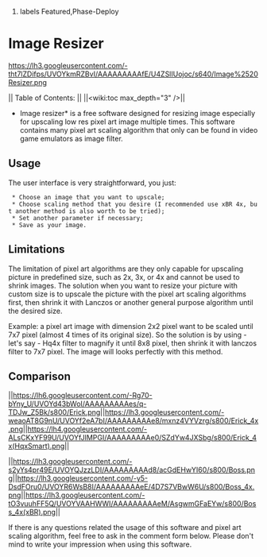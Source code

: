 1.  labels
Featured,Phase-Deploy

# Image Resizer

<https://lh3.googleusercontent.com/-tht7lZDifps/UVOYkmRZBvI/AAAAAAAAAfE/U4ZSlIUojoc/s640/Image%2520Resizer.png>

|| Table of Contents: || ||<wiki:toc max_depth="3" />||

  - Image resizer\* is a free software designed for resizing image
    especially for upscaling low res pixel art image multiple times.
    This software contains many pixel art scaling algorithm that only
    can be found in video game emulators as image filter.

## Usage

The user interface is very straightforward, you
just:

` * Choose an image that you want to upscale;`  
` * Choose scaling method that you desire (I recommended use xBR 4x, but another method is also worth to be tried);`  
` * Set another parameter if necessary;`  
` * Save as your image.`

## Limitations

The limitation of pixel art algorithms are they only capable for
upscaling picture in predefined size, such as 2x, 3x, or 4x and cannot
be used to shrink images. The solution when you want to resize your
picture with custom size is to upscale the picture with the pixel art
scaling algorithms first, then shrink it with Lanczos or another general
purpose algorithm until the desired size.

Example: a pixel art image with dimension 2x2 pixel want to be scaled
until 7x7 pixel (almost 4 times of its original size). So the solution
is by using - let's say - Hq4x filter to magnify it until 8x8 pixel,
then shrink it with lanczos filter to 7x7 pixel. The image will looks
perfectly with this
method.

## Comparison

||<https://lh6.googleusercontent.com/-Rg70-bYny_U/UVOYd43bWoI/AAAAAAAAAes/q-TDJw_Z5Bk/s800/Erick.png>||<https://lh3.googleusercontent.com/-weaoAT8G9nU/UVOYf2eA7bI/AAAAAAAAAe8/mxnz4VYVzrg/s800/Erick_4x.png>||<https://lh4.googleusercontent.com/-ALsCKxYF99U/UVOYfJIMPGI/AAAAAAAAAe0/SZdYw4JXSbg/s800/Erick_4x(HqxSmart).png>||

||<https://lh3.googleusercontent.com/-s2yYs4pr49E/UVOYQJzzLDI/AAAAAAAAAd8/acGdEHwYI60/s800/Boss.png>||<https://lh3.googleusercontent.com/-y5-DsdFOru0/UVOYR6WsB8I/AAAAAAAAAeE/4D7S7VBwW6U/s800/Boss_4x.png>||<https://lh3.googleusercontent.com/-tO3vuuhFF5Q/UVOYVAAHWWI/AAAAAAAAAeM/AsgwmGFaEYw/s800/Boss_4x(xBR).png>||

If there is any questions related the usage of this software and pixel
art scaling algorithm, feel free to ask in the comment form below.
Please don't mind to write your impression when using this software.
